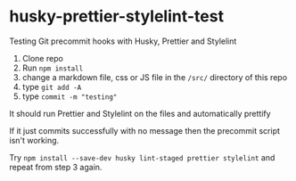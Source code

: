 # husky-prettier-stylelint-test
Testing Git precommit hooks with Husky, Prettier and Stylelint

1. Clone repo
2. Run `npm install`
3. change a markdown file, css or JS file in the `/src/` directory of this repo
4. type `git add -A`
5. type `commit -m "testing"`

It should run Prettier and Stylelint on the files and automatically prettify

If it just commits successfully with no message then the precommit script isn't working.

Try `npm install --save-dev husky lint-staged prettier stylelint` and repeat from step 3 again.

